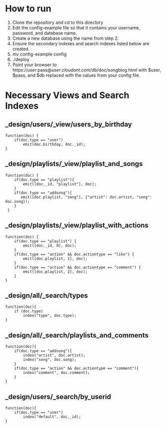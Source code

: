 How to run
==========

1. Clone the repository and cd to this directory
2. Edit the config-example file so that it contains your username, password, and database name.
3. Create a new database using the name from step 2.
4. Ensure the secondary indexes and search indexes listed below are created.
5. mv config-example config
6. ./deploy
7. Point your browser to https://$user:$pass@$user.cloudant.com/$db/doc/songblog.html with $user, $pass, and $db replaced with the values from your config file.


Necessary Views and Search Indexes
===========

\_design/users/\_view/users\_by\_birthday
-----------------------------------------

    function(doc) {
        if(doc.type == "user")
            emit(doc.birthday, doc._id);
    }

\_design/playlists/\_view/playlist\_and\_songs
-----------------------------------------

    function(doc) {
        if(doc.type == "playlist"){
            emit([doc._id, "playlist"], doc);
        }
        if(doc.type == "addsong"){
           emit([doc.playlist, "song"], {"artist": doc.artist, "song": doc.song});   
        }
     }

\_design/playlists/\_view/playlist\_with\_actions
-----------------------------------------

    function(doc) {
        if(doc.type == "playlist") {
            emit([doc._id, 0], doc);
        }
        if(doc.type == "action" && doc.actiontype == "like") {
            emit([doc.playlist, 1], doc);
        }
        if(doc.type == "action" && doc.actiontype == "comment") {
            emit([doc.playlist, 2], doc);
        }
    }

\_design/all/\_search/types
-----------------------------------------

    function(doc){
        if (doc.type)
            index("type", doc.type);
    }

\_design/all/\_search/playlists\_and\_comments
-----------------------------------------

    function(doc){
        if(doc.type == "addsong"){
            index("artist", doc.artist);
            index("song", doc.song);
        }
        if(doc.type == "action" && doc.actiontype == "comment"){
            index("comment", doc.comment);
        }
    }
    
\_design/users/\_search/by_userid
-----------------------------------------

    function(doc){
        if(doc.type == "user")
            index("default", doc._id);
    }



